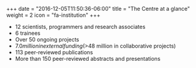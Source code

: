 +++
date = "2016-12-05T11:50:36-06:00"
title = "The Centre at a glance"
weight = 2
icon = "fa-institution"
+++

- 12 scientists, programmers and research associates
- 6 trainees
- Over 50 ongoing projects
- $7.0 million in external funding (>$48 million in collaborative projects)
- 113 peer-reviewed publications
- More than 150 peer-reviewed abstracts and presentations

<!-- TODO: auto-generate this file based on CCV data -->